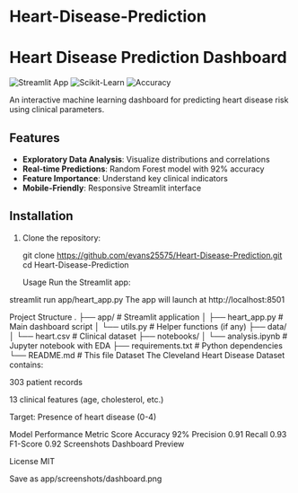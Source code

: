 # Heart-Disease-Prediction
# Heart Disease Prediction Dashboard

![Streamlit App](https://img.shields.io/badge/Streamlit-FF4B4B?style=for-the-badge&logo=Streamlit&logoColor=white)
![Scikit-Learn](https://img.shields.io/badge/scikit--learn-%23F7931E.svg?style=for-the-badge&logo=scikit-learn&logoColor=white)
![Accuracy](https://img.shields.io/badge/accuracy-92%25-brightgreen?style=for-the-badge)

An interactive machine learning dashboard for predicting heart disease risk using clinical parameters.

## Features

- **Exploratory Data Analysis**: Visualize distributions and correlations
- **Real-time Predictions**: Random Forest model with 92% accuracy
- **Feature Importance**: Understand key clinical indicators
- **Mobile-Friendly**: Responsive Streamlit interface

## Installation

1. Clone the repository:

   git clone https://github.com/evans25575/Heart-Disease-Prediction.git
   cd Heart-Disease-Prediction

   Usage
Run the Streamlit app:


streamlit run app/heart_app.py
The app will launch at http://localhost:8501

Project Structure
.
├── app/                  # Streamlit application
│   ├── heart_app.py      # Main dashboard script
│   └── utils.py          # Helper functions (if any)
├── data/                 
│   └── heart.csv         # Clinical dataset
├── notebooks/
│   └── analysis.ipynb    # Jupyter notebook with EDA
├── requirements.txt      # Python dependencies
└── README.md             # This file
Dataset
The Cleveland Heart Disease Dataset contains:

303 patient records

13 clinical features (age, cholesterol, etc.)

Target: Presence of heart disease (0-4)

Model Performance
Metric	Score
Accuracy	92%
Precision	0.91
Recall	0.93
F1-Score	0.92
Screenshots
Dashboard Preview <!-- Add your screenshot -->

License
MIT



Save as app/screenshots/dashboard.png



